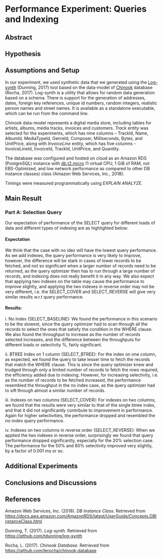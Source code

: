 ﻿# Performance Experiment: Queries and Indexing

## Abstract



## Hypothesis



## Assumptions and Setup

In our experiment, we used synthetic data that we generated using the [Log-synth](https://github.com/tdunning/log-synth) (Dunning, 2017) tool based on the data-model of [Chinook](https://github.com/lerocha/chinook-database) database (Rocha, 2017). Log-synth is a utility that allows for random data generation based on a schema. There is support for the generation of addresses, dates, foreign key references, unique id numbers, random integers, realistic person names and street names. It is available as a standalone executable, which can be run from the command line.

Chinook data-model represents a digital media store, including tables for artists, albums, media tracks, invoices and customers. *Track* entity was selected for the experiments, which has nine columns – TrackId, Name, AlbumId, MediaTypeId, GenreId, Composer, Milliseconds, Bytes, and UnitPrice, along with *InvoiceLine* entity, which has five columns - InvoiceLineId, InvoiceId, TrackId, UnitPrice, and Quantity.

The database was configured and hosted on cloud as an Amazon RDS (PostgreSQL) instance with [db.t2.micro](https://docs.aws.amazon.com/AmazonRDS/latest/UserGuide/Concepts.DBInstanceClass.html) (1 virtual CPU, 1 GiB of RAM, not EBS-Optimized, and low network performance as compared to other DB instance classes) class (Amazon Web Services, Inc., 2018).

Timings were measured programmatically using *EXPLAIN ANALYZE*.

## Main Result

### Part A: Selection Query
Our expectation of performance of the SELECT query for different loads of data and different types of indexing are as highlighted below: 

#### Expectation
We think  that the case with no idex will have the lowest query performance. As we add indexes, the query performance is very likely to improve, however, the difference will be stark in cases of lower records to be fetched, and not so significant when a larger number of records need to be returned, as the query optimizer then has to run through a large number of records, and indexing does not really benefit it in any way. We also expect that applying two indexes on the table may cause the performance to improve slightly, and applying the two indexes in reverse order may not be very different, i.e. the SELECT_COVER and SELECT_REVERSE will give very similar results w.r.t query performance.  

#### Results:
i. No Index (SELECT_BASELINE): We found the performance in this scenario to be the slowest, since the query optimizer had to scan through all the records to select the ones that satisfy the condition in the WHERE clause. We also found the throughput to increase as the number of records selected increases, and the difference between the throughputs for different loads or selectivity %, fairly significant.  

ii. BTREE Index on 1 column (SELECT_BTREE): For the index on one column, as expected, we found the query to take lesser time to fetch the records that match the WHERE clause. This is since the query optimizer knew and trudged through only a limited number of records to fetch the rows required, the efficiency added due to indexing. However, for increasing selectivity, i.e. as the number of records to be fetched increased, the performance resembled the throughput in the no index case, as the query optimizer had to sift through almost a similar number of records.

iii. Indexes on two columns (SELECT_COVER): For indexes on two columns, we found that the results were very similar to that of the single btree index, and that it did not significantly contribute to improvement in performance. Again for higher selectivities, the performance dropped and resembled the no-index query performance.  

iv. Indexes on two columns in reverse order (SELECT_REVERSE): When we applied the two indexes in reverse order, surprisingly we found that query performance dropped significantly, especially for the 20% selection case. The performance for the 50% and 80% selectivity improved very slightly, by a factor of 0.001 ms or so.




## Additional Experiments



## Conclusions and Discussions



## References

Amazon Web Services, Inc. (2018). *DB Instance Class*. Retrieved from https://docs.aws.amazon.com/AmazonRDS/latest/UserGuide/Concepts.DBInstanceClass.html

Dunning, T. (2017). *Log-synth*. Retrieved from https://github.com/tdunning/log-synth

Rocha, L. (2017). *Chinook Database*. Retrieved from https://github.com/lerocha/chinook-database
